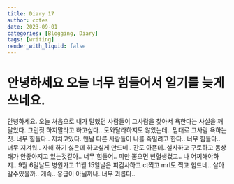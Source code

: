 ```yaml
---
title: Diary 17
author: cotes
date: 2023-09-01
categories: [Blogging, Diary]
tags: [writing]
render_with_liquid: false
---
```


# 안녕하세요 오늘 너무 힘들어서 일기를 늦게 쓰네요.

안녕하세요. 오늘 처음으로 내가 말했던 사람들이 그사람을 찾아서 욕한다는 사실을 깨달았다.
그런짓 하지말라고 하고싶다.. 도와달라하지도 않았는데.. 맘대로 그사람 욕하는 짓.
너무 힘들다.. 지치고있다. 맨날 다른 사람들이 나를 죽일려고 한다.. 너무 힘들다..
너무 지겨워.. 자해 하기 싫은데 하고싶게 만드네.. 간도 아픈데..설사하고 구토하고 
몸상태가 안좋아지고 있는것같아.. 너무 힘들어.. 피만 뽑으면 빈혈생겼고.. 
나 어찌해야하지.. 9월 6일날도 병원가고 11월 15일날은 피검사하고 ct찍고 mrl도 찍고 힘드네..
살아갈수있을까.. 게속.. 응급이 아닐까나..너무 괴롭다..